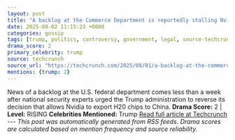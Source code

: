 ```yaml
---
layout: post
title: "A backlog at the Commerce Department is reportedly stalling Nvidia’s H20 chip licenses"
date: 2025-08-02 11:15:23 +0000
categories: gossip
tags: [trump, politics, controversy, government, legal, source-techcrunch, drama-rising]
drama_score: 2
primary_celebrity: trump
source: techcrunch
source_url: "https://techcrunch.com/2025/08/01/a-backlog-at-the-commerce-department-is-reportedly-stalling-nvidias-h20-chip-licenses/"
mentions: {trump: 2}
---
```


News of a backlog at the U.S. federal department comes less than a week after national security experts urged the Trump administration to reverse its decision that allows Nvidia to export H20 chips to China. **Drama Score:** 2 | **Level:** RISING **Celebrities Mentioned:** Trump [Read full article at Techcrunch](https://techcrunch.com/2025/08/01/a-backlog-at-the-commerce-department-is-reportedly-stalling-nvidias-h20-chip-licenses/) --- *This post was automatically generated from RSS feeds. Drama scores are calculated based on mention frequency and source reliability.*